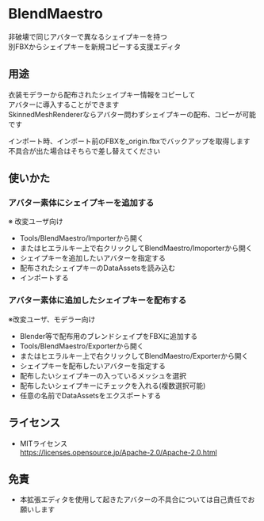 # BlendMaestro
非破壊で同じアバターで異なるシェイプキーを持つ  
別FBXからシェイプキーを新規コピーする支援エディタ  

## 用途
衣装モデラーから配布されたシェイプキー情報をコピーして  
アバターに導入することができます  
SkinnedMeshRendererならアバター問わずシェイプキーの配布、コピーが可能です  

インポート時、インポート前のFBXを_origin.fbxでバックアップを取得します  
不具合が出た場合はそちらで差し替えてください  

## 使いかた
### アバター素体にシェイプキーを追加する  
※ 改変ユーザ向け  
* Tools/BlendMaestro/Importerから開く  
* またはヒエラルキー上で右クリックしてBlendMaestro/Imoporterから開く  
* シェイプキーを追加したいアバターを指定する  
* 配布されたシェイプキーのDataAssetsを読み込む  
* インポートする  

### アバター素体に追加したシェイプキーを配布する
※改変ユーザ、モデラー向け  

* Blender等で配布用のブレンドシェイプをFBXに追加する  
* Tools/BlendMaestro/Exporterから開く  
* またはヒエラルキー上で右クリックしてBlendMaestro/Exporterから開く  
* シェイプキーを配布したいアバターを指定する  
* 配布したいシェイプキーの入っているメッシュを選択  
* 配布したいシェイプキーにチェックを入れる(複数選択可能)  
* 任意の名前でDataAssetsをエクスポートする  

## ライセンス
* MITライセンス  
https://licenses.opensource.jp/Apache-2.0/Apache-2.0.html

## 免責
* 本拡張エディタを使用して起きたアバターの不具合については自己責任でお願いします